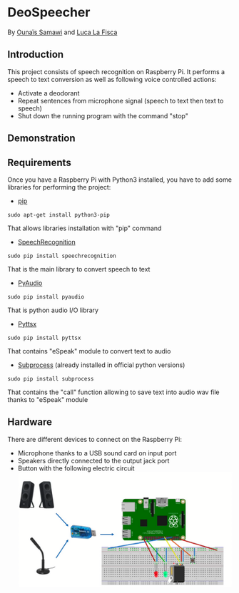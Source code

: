 # DeoSpeecher
By [Ounaïs Samawi](https://www.linkedin.com/in/ounais-samawi/) and [Luca La Fisca](https://www.linkedin.com/in/luca-la-fisca-28554415a/)

## Introduction
This project consists of speech recognition on Raspberry Pi. It performs a speech to text conversion as well as following voice controlled actions:
- Activate a deodorant
- Repeat sentences from microphone signal (speech to text then text to speech)
- Shut down the running program with the command "stop"

## Demonstration

## Requirements
Once you have a Raspberry Pi with Python3 installed, you have to add some libraries for performing the project:
- [pip](https://pip.pypa.io/en/stable/)
```Shell
sudo apt-get install python3-pip
```
That allows libraries installation with "pip" command
- [SpeechRecognition](https://pypi.org/project/SpeechRecognition/)
```Shell
sudo pip install speechrecognition
```
That is the main library to convert speech to text
- [PyAudio](http://people.csail.mit.edu/hubert/pyaudio/docs/)
```Shell
sudo pip install pyaudio
```
That is python audio I/O library
- [Pyttsx](https://pypi.org/project/pyttsx/)
```Shell
sudo pip install pyttsx
```
That contains "eSpeak" module to convert text to audio
- [Subprocess](https://docs.python.org/2/library/subprocess.html) (already installed in official python versions)
```Shell
sudo pip install subprocess
```
That contains the "call" function allowing to save text into audio wav file thanks to "eSpeak" module

## Hardware
There are different devices to connect on the Raspberry Pi:
- Microphone thanks to a USB sound card on input port
- Speakers directly connected to the output jack port
- Button with the following electric circuit
![alt text](https://raw.githubusercontent.com/LucaOuna/DeoSpeecher/master/Images/Electrical_circuit.png)
